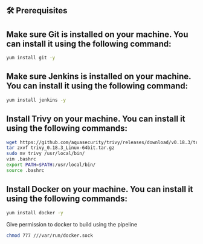 ## 🛠️ Prerequisites

## Make sure Git is installed on your machine. You can install it using the following command:

```bash
yum install git -y
```
## Make sure Jenkins is installed on your machine. You can install it using the following command:
```bash
yum install jenkins -y
```
## Install Trivy on your machine. You can install it using the following commands:
```bash
wget https://github.com/aquasecurity/trivy/releases/download/v0.18.3/trivy_0.18.3_Linux-64bit.tar.gz
tar zxvf trivy_0.18.3_Linux-64bit.tar.gz
sudo mv trivy /usr/local/bin/
vim .bashrc
export PATH=$PATH:/usr/local/bin/
source .bashrc  
```

## Install Docker on your machine. You can install it using the following commands:
```bash
yum install docker -y
```
Give permission to docker to build using the pipeline
```bash
chmod 777 ///var/run/docker.sock
```







